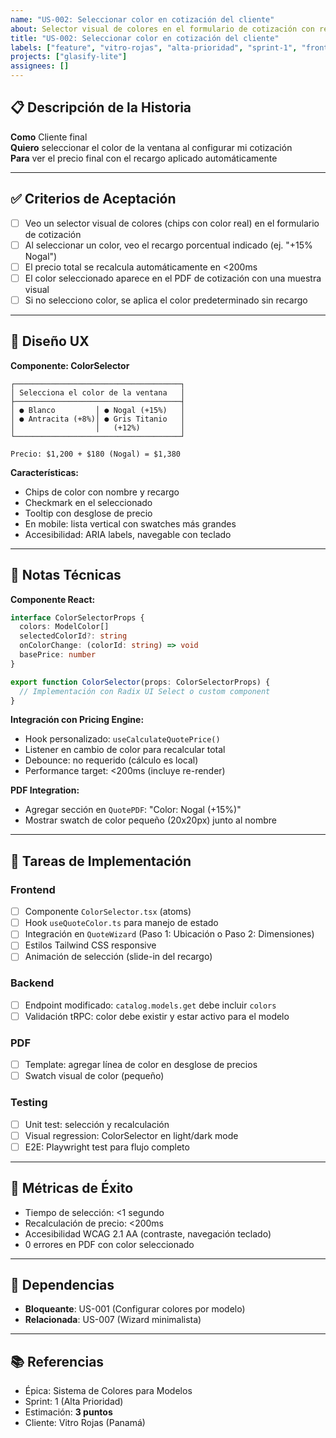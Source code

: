 ```yaml
---
name: "US-002: Seleccionar color en cotización del cliente"
about: Selector visual de colores en el formulario de cotización con recargo automático
title: "US-002: Seleccionar color en cotización del cliente"
labels: ["feature", "vitro-rojas", "alta-prioridad", "sprint-1", "frontend"]
projects: ["glasify-lite"]
assignees: []
---
```


## 📋 Descripción de la Historia

**Como** Cliente final  
**Quiero** seleccionar el color de la ventana al configurar mi cotización  
**Para** ver el precio final con el recargo aplicado automáticamente

---

## ✅ Criterios de Aceptación

- [ ] Veo un selector visual de colores (chips con color real) en el formulario de cotización
- [ ] Al seleccionar un color, veo el recargo porcentual indicado (ej. "+15% Nogal")
- [ ] El precio total se recalcula automáticamente en <200ms
- [ ] El color seleccionado aparece en el PDF de cotización con una muestra visual
- [ ] Si no selecciono color, se aplica el color predeterminado sin recargo

---

## 🎨 Diseño UX

**Componente: ColorSelector**
```
┌─────────────────────────────────────┐
│ Selecciona el color de la ventana   │
├─────────────────────────────────────┤
│ ● Blanco         │ ● Nogal (+15%)   │
│ ● Antracita (+8%)│ ● Gris Titanio   │
│                  │   (+12%)         │
└─────────────────────────────────────┘

Precio: $1,200 + $180 (Nogal) = $1,380
```

**Características:**
- Chips de color con nombre y recargo
- Checkmark en el seleccionado
- Tooltip con desglose de precio
- En mobile: lista vertical con swatches más grandes
- Accesibilidad: ARIA labels, navegable con teclado

---

## 🔧 Notas Técnicas

**Componente React:**
```typescript
interface ColorSelectorProps {
  colors: ModelColor[]
  selectedColorId?: string
  onColorChange: (colorId: string) => void
  basePrice: number
}

export function ColorSelector(props: ColorSelectorProps) {
  // Implementación con Radix UI Select o custom component
}
```

**Integración con Pricing Engine:**
- Hook personalizado: `useCalculateQuotePrice()`
- Listener en cambio de color para recalcular total
- Debounce: no requerido (cálculo es local)
- Performance target: <200ms (incluye re-render)

**PDF Integration:**
- Agregar sección en `QuotePDF`: "Color: Nogal (+15%)"
- Mostrar swatch de color pequeño (20x20px) junto al nombre

---

## 📝 Tareas de Implementación

### Frontend
- [ ] Componente `ColorSelector.tsx` (atoms)
- [ ] Hook `useQuoteColor.ts` para manejo de estado
- [ ] Integración en `QuoteWizard` (Paso 1: Ubicación o Paso 2: Dimensiones)
- [ ] Estilos Tailwind CSS responsive
- [ ] Animación de selección (slide-in del recargo)

### Backend
- [ ] Endpoint modificado: `catalog.models.get` debe incluir `colors`
- [ ] Validación tRPC: color debe existir y estar activo para el modelo

### PDF
- [ ] Template: agregar línea de color en desglose de precios
- [ ] Swatch visual de color (pequeño)

### Testing
- [ ] Unit test: selección y recalculación
- [ ] Visual regression: ColorSelector en light/dark mode
- [ ] E2E: Playwright test para flujo completo

---

## 🎯 Métricas de Éxito

- Tiempo de selección: <1 segundo
- Recalculación de precio: <200ms
- Accesibilidad WCAG 2.1 AA (contraste, navegación teclado)
- 0 errores en PDF con color seleccionado

---

## 🔗 Dependencias

- **Bloqueante**: US-001 (Configurar colores por modelo)
- **Relacionada**: US-007 (Wizard minimalista)

---

## 📚 Referencias

- Épica: Sistema de Colores para Modelos
- Sprint: 1 (Alta Prioridad)
- Estimación: **3 puntos**
- Cliente: Vitro Rojas (Panamá)
